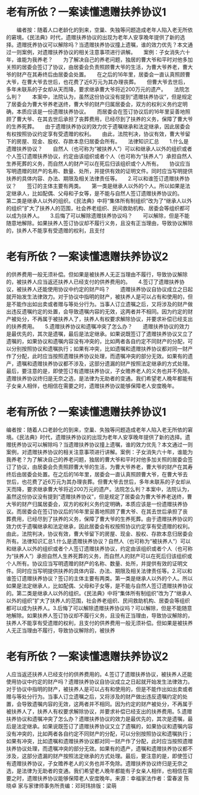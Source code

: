 # 老有所依？一案读懂遗赠扶养协议1

　　编者按：随着人口老龄化的到来，空巢、失独等问题造成老年人陷入老无所依的窘境。《民法典》时代，遗赠扶养协议的出现为老年人安享晚年提供了新的选择。遗赠抚养协议可以解除吗？当遗赠扶养协议撞上遗嘱，谁的效力优先？本文通过一则案例，对遗赠扶养协议的相关注意事项进行讲解。　　案例：子女消失六十年，谁能为我养老？　　为了解决自己的养老问题，独居的曹大爷和平时对他多加关照的居委会签订了协议，由居委会负责照顾曹大爷的生活，为曹大爷养老，曹大爷的财产在其寿终后由居委会处置。　　在之后的16年里，居委会一直认真照顾曹大爷，在曹大爷去世后，也花费了近6万元为其办理丧葬。　　但曹大爷去世后，多年未联系的子女却从天而降，要求继承曹大爷将近200万元的遗产。　　法院怎么判？　　本案中，法院认为，虽然这份协议没有提到“遗赠扶养协议”，但是规定了居委会为曹大爷养老送终，曹大爷的财产归属居委会，双方的权利义务约定明确，本质应该是一份遗赠扶养协议。　　而居委会在签订协议后的16年里妥善地照顾了曹大爷、在其去世后承担了丧葬费用，已经尽到了扶养的义务，保障了曹大爷的生养死葬。　　由于遗赠扶养协议的效力优于遗嘱继承和法定继承，因此居委会有权按照协议约定享有受遗赠的权利。　　由此，法院判决，协议有效，曹大爷留下的房屋、现金、股权、存款本息归居委会所有。　　法律知识汇总　　1.什么是遗赠扶养协议？　　自然人（也可称为“被扶养人”）可以和继承人以外的组织或者个人签订遗赠扶养协议，约定由该组织或者个人（也可称为“扶养人”）承担自然人生养死葬的义务，而自然人的财产可以在死后归该组织或个人所有。　　协议应当写明遗赠的财产的名称、数量、处所，并提供有效的证明文件。同时应当写明提供扶养的具体内容、办法、期限及相关法律责任等。　　2.可以和谁签订遗赠扶养协议？　　签订的主体主要有两类。　　第一类是继承人以外的个人。所以如果是法定继承人，比如配偶、父母和子女等，是不能与自然人签订遗赠扶养协议的。　　第二类是继承人以外的组织。《民法典》中将“集体所有制组织”改为了“继承人以外的组织”扩大了扶养人的范围，社会养老组织、民间救助机构、居委会等组织都可以成为扶养人。　　3.后悔了可以解除遗赠扶养协议吗？　　可以解除，但是不能随意地解除。如果扶养人签订协议却不履行义务，且没有正当理由，导致协议解除的，扶养人不能享有受遗赠的权利，且支付

# 老有所依？一案读懂遗赠扶养协议2

的供养费用一般无须补偿。但如果是被扶养人无正当理由不履行，导致协议解除的，被扶养人应当返还扶养人已经支付的供养费用的。　　4.签订了遗赠扶养协议，被扶养人还能使用协议中约定的财产吗？　　遗赠扶养协议自协议成立之日起就开始发生法律效力。对于协议中指明的财产，被扶养人是可以占有和使用的，但是不能作出如出卖或者赠与等处分行为。当事人订立遗嘱之后，又将涉及的财产做出违反遗嘱约定的处置，会导致遗嘱内容的无效，这两者并不相同。因为约定的财产被处分，不再属于被扶养人了，扶养人有权要求解除协议，并要求补偿已经支出的扶养费用。　　5.遗赠扶养协议和遗嘱冲突了怎么办？　　遗赠扶养协议的效力是最优先的，其次是遗嘱，最后是法定继承。如果说既签订了遗赠扶养协议又立了遗嘱的，如果协议和遗嘱内容没有冲突的，比如两者各自约定不同财产的分配，可以分别按照协议和遗嘱执行；如果有冲突，比如遗嘱和遗赠扶养协议都对同一财产作了分配，此时应当按照遗赠扶养协议处理，而遗嘱冲突的部分无效。如果有的遗产，遗嘱和遗赠扶养协议都不涉及，这部分遗漏的财产按照法定继承的方式处理。　　最后，要注意的是，即使签订有遗赠扶养协议，子女赡养老人的义务也并不免除。遗赠扶养协议终归是无奈之选，是法律为无助者的变通。我们希望老人晚年都能有子女亲人相伴，也相信在需要之时，遗赠扶养协议能够保障老人安度晚年。

# 老有所依？一案读懂遗赠扶养协议1

编者按：随着人口老龄化的到来，空巢、失独等问题造成老年人陷入老无所依的窘境。《民法典》时代，遗赠扶养协议的出现为老年人安享晚年提供了新的选择。遗赠抚养协议可以解除吗？当遗赠扶养协议撞上遗嘱，谁的效力优先？本文通过一则案例，对遗赠扶养协议的相关注意事项进行讲解。案例：子女消失六十年，谁能为我养老？为了解决自己的养老问题，独居的曹大爷和平时对他多加关照的居委会签订了协议，由居委会负责照顾曹大爷的生活，为曹大爷养老，曹大爷的财产在其寿终后由居委会处置。在之后的16年里，居委会一直认真照顾曹大爷，在曹大爷去世后，也花费了近6万元为其办理丧葬。但曹大爷去世后，多年未联系的子女却从天而降，要求继承曹大爷将近200万元的遗产。法院怎么判？本案中，法院认为，虽然这份协议没有提到“遗赠扶养协议”，但是规定了居委会为曹大爷养老送终，曹大爷的财产归属居委会，双方的权利义务约定明确，本质应该是一份遗赠扶养协议。而居委会在签订协议后的16年里妥善地照顾了曹大爷、在其去世后承担了丧葬费用，已经尽到了扶养的义务，保障了曹大爷的生养死葬。由于遗赠扶养协议的效力优于遗嘱继承和法定继承，因此居委会有权按照协议约定享有受遗赠的权利。由此，法院判决，协议有效，曹大爷留下的房屋、现金、股权、存款本息归居委会所有。法律知识汇总1.什么是遗赠扶养协议？自然人（也可称为“被扶养人”）可以和继承人以外的组织或者个人签订遗赠扶养协议，约定由该组织或者个人（也可称为“扶养人”）承担自然人生养死葬的义务，而自然人的财产可以在死后归该组织或个人所有。协议应当写明遗赠的财产的名称、数量、处所，并提供有效的证明文件。同时应当写明提供扶养的具体内容、办法、期限及相关法律责任等。2.可以和谁签订遗赠扶养协议？签订的主体主要有两类。第一类是继承人以外的个人。所以如果是法定继承人，比如配偶、父母和子女等，是不能与自然人签订遗赠扶养协议的。第二类是继承人以外的组织。《民法典》中将“集体所有制组织”改为了“继承人以外的组织”扩大了扶养人的范围，社会养老组织、民间救助机构、居委会等组织都可以成为扶养人。3.后悔了可以解除遗赠扶养协议吗？可以解除，但是不能随意地解除。如果扶养人签订协议却不履行义务，且没有正当理由，导致协议解除的，扶养人不能享有受遗赠的权利，且支付的供养费用一般无须补偿。但如果是被扶养人无正当理由不履行，导致协议解除的，被扶养

# 老有所依？一案读懂遗赠扶养协议2

人应当返还扶养人已经支付的供养费用的。4.签订了遗赠扶养协议，被扶养人还能使用协议中约定的财产吗？遗赠扶养协议自协议成立之日起就开始发生法律效力。对于协议中指明的财产，被扶养人是可以占有和使用的，但是不能作出如出卖或者赠与等处分行为。当事人订立遗嘱之后，又将涉及的财产做出违反遗嘱约定的处置，会导致遗嘱内容的无效，这两者并不相同。因为约定的财产被处分，不再属于被扶养人了，扶养人有权要求解除协议，并要求补偿已经支出的扶养费用。5.遗赠扶养协议和遗嘱冲突了怎么办？遗赠扶养协议的效力是最优先的，其次是遗嘱，最后是法定继承。如果说既签订了遗赠扶养协议又立了遗嘱的，如果协议和遗嘱内容没有冲突的，比如两者各自约定不同财产的分配，可以分别按照协议和遗嘱执行；如果有冲突，比如遗嘱和遗赠扶养协议都对同一财产作了分配，此时应当按照遗赠扶养协议处理，而遗嘱冲突的部分无效。如果有的遗产，遗嘱和遗赠扶养协议都不涉及，这部分遗漏的财产按照法定继承的方式处理。最后，要注意的是，即使签订有遗赠扶养协议，子女赡养老人的义务也并不免除。遗赠扶养协议终归是无奈之选，是法律为无助者的变通。我们希望老人晚年都能有子女亲人相伴，也相信在需要之时，遗赠扶养协议能够保障老人安度晚年。来源：幸福家法作者：雷春波 陈晓卓 家与家律师事务所责编：邓珂玮排版：梁萌

